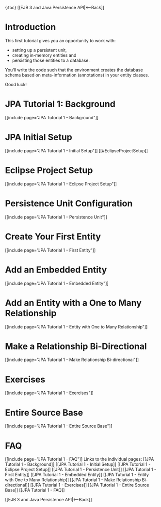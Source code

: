 {:toc}
[[EJB 3 and Java Persistence API|<--Back]]

# Introduction
This first tutorial gives you an opportunity to work with:
* setting up a persistent unit, 
* creating in-memory entities and 
* persisting those entities to a database. 

You'll write the code such that the environment creates the database schema based on meta-information (annotations) in your entity classes.

Good luck!
# JPA Tutorial 1: Background
[[include page="JPA Tutorial 1 - Background"]]
# JPA Initial Setup
[[include page="JPA Tutorial 1 - Initial Setup"]]
[[#EclipseProjectSetup]]
# Eclipse Project Setup
[[include page="JPA Tutorial 1 - Eclipse Project Setup"]]
# Persistence Unit Configuration
[[include page="JPA Tutorial 1 - Persistence Unit"]]
# Create Your First Entity
[[include page="JPA Tutorial 1 - First Entity"]]
# Add an Embedded Entity
[[include page="JPA Tutorial 1 - Embedded Entity"]]
# Add an Entity with a One to Many Relationship
[[include page="JPA Tutorial 1 - Entity with One to Many Relationship"]]
# Make a Relationship Bi-Directional
[[include page="JPA Tutorial 1 - Make Relationship Bi-directional"]]
# Exercises
[[include page="JPA Tutorial 1 - Exercises"]]
# Entire Source Base
[[include page="JPA Tutorial 1 - Entire Source Base"]]
# FAQ
[[include page="JPA Tutorial 1 - FAQ"]]
Links to the individual pages:
[[JPA Tutorial 1 - Background]]
[[JPA Tutorial 1 - Initial Setup]]
[[JPA Tutorial 1 - Eclipse Project Setup]]
[[JPA Tutorial 1 - Persistence Unit]]
[[JPA Tutorial 1 - First Entity]]
[[JPA Tutorial 1 - Embedded Entity]]
[[JPA Tutorial 1 - Entity with One to Many Relationship]]
[[JPA Tutorial 1 - Make Relationship Bi-directional]]
[[JPA Tutorial 1 - Exercises]]
[[JPA Tutorial 1 - Entire Source Base]]
[[JPA Tutorial 1 - FAQ]]

[[EJB 3 and Java Persistence API|<--Back]]
